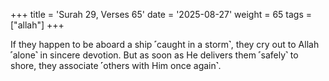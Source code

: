 +++
title = 'Surah 29, Verses 65'
date = '2025-08-27'
weight = 65
tags = ["allah"]
+++

If they happen to be aboard a ship ˹caught in a storm˺, they cry out to Allah ˹alone˺ in sincere devotion. But as soon as He delivers them ˹safely˺ to shore, they associate ˹others with Him once again˺.